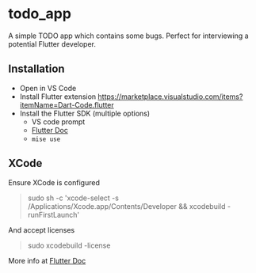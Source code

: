 # todo_app

A simple TODO app which contains some bugs. Perfect for interviewing a potential Flutter developer.

## Installation

- Open in VS Code
- Install Flutter extension https://marketplace.visualstudio.com/items?itemName=Dart-Code.flutter
- Install the Flutter SDK (multiple options)
  - VS code prompt 
  - [Flutter Doc](https://docs.flutter.dev/get-started/install/macos/mobile-ios)
  - `mise use`

## XCode

Ensure XCode is configured

> sudo sh -c 'xcode-select -s /Applications/Xcode.app/Contents/Developer && xcodebuild -runFirstLaunch'

And accept licenses

> sudo xcodebuild -license

More info at [Flutter Doc](https://docs.flutter.dev/get-started/install/macos/mobile-ios)
